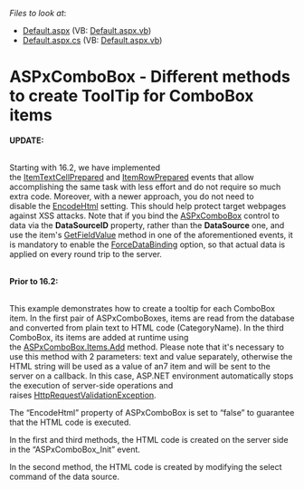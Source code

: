 <!-- default file list -->
*Files to look at*:

* [Default.aspx](./CS/WebSite/Default.aspx) (VB: [Default.aspx.vb](./VB/WebSite/Default.aspx.vb))
* [Default.aspx.cs](./CS/WebSite/Default.aspx.cs) (VB: [Default.aspx.vb](./VB/WebSite/Default.aspx.vb))
<!-- default file list end -->
# ASPxComboBox - Different methods to create ToolTip for ComboBox items


<p><strong>UPDATE:</strong><br><br></p>
<p>Starting with 16.2, we have implemented the <a href="http://help.devexpress.com/#AspNet/DevExpressWebASPxAutoCompleteBoxBase_ItemTextCellPreparedtopic">ItemTextCellPrepared</a> and <a href="http://help.devexpress.com/#AspNet/DevExpressWebASPxAutoCompleteBoxBase_ItemRowPreparedtopic">ItemRowPrepared</a> events that allow accomplishing the same task with less effort and do not require so much extra code. Moreover, with a newer approach, you do not need to disable the <a href="https://documentation.devexpress.com/#AspNet/DevExpressWebASPxButtonEditBase_EncodeHtmltopic">EncodeHtml</a> setting. This should help protect target webpages against XSS attacks. Note that if you bind the <a href="http://help.devexpress.com/#AspNet/clsDevExpressWebASPxComboBoxtopic">ASPxComboBox</a> control to data via the <strong>DataSourceID</strong> property, rather than the <strong>DataSource</strong> one, and use the item's <a href="http://help.devexpress.com/#AspNet/DevExpressWebListEditItemBase_GetFieldValuetopic">GetFieldValue</a> method in one of the aforementioned events, it is mandatory to enable the <a href="http://help.devexpress.com/#AspNet/DevExpressWebASPxAutoCompleteBoxBase_ForceDataBindingtopic">ForceDataBinding</a> option, so that actual data is applied on every round trip to the server.</p>
<p><br><strong>Prior to 16.2:</strong></p>
<p><br>This example demonstrates how to create a tooltip for each ComboBox item. In the first pair of ASPxComboBoxes, items are read from the database and converted from plain text to HTML code (<span title=’Description’>CategoryName</span>). In the third ComboBox, its items are added at runtime using the <a href="https://documentation.devexpress.com/#AspNet/DevExpressWebListEditItemCollection_Addtopic">ASPxComboBox.Items.Add</a> method. Please note that it's necessary to use this method with 2 parameters: text and value separately, otherwise the HTML string will be used as a value of an7 item and will be sent to the server on a callback. In this case, ASP.NET environment automatically stops the execution of server-side operations and raises <a href="http://msdn.microsoft.com/en-us/library/system.web.httprequestvalidationexception.aspx">HttpRequestValidationException</a>.</p>
<p>The “EncodeHtml” property of ASPxComboBox is set to “false” to guarantee that the HTML code is executed.</p>
<p>In the first and third methods, the HTML code is created on the server side in the “ASPxComboBox_Init” event.</p>
<p>In the second method, the HTML code is created by modifying the select command of the data source.</p>

<br/>


